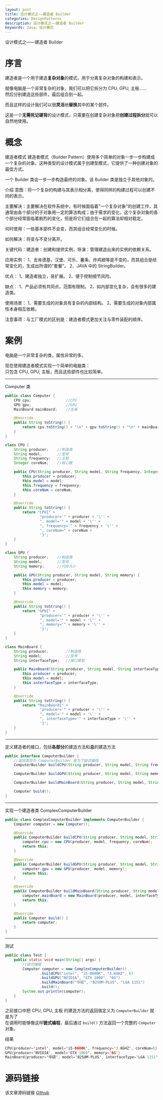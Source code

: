 ```yaml
---
layout: post
title: 设计模式之——建造者 Builder
categories: DesignPatterns
description: 设计模式之——建造者 Builder
keywords: Java，设计模式
---
```


设计模式之——建造者 Builder

# 序言
建造者是一个用于建造**复杂对象**的模式，用于分离复杂对象的构建和表示。

就像电脑是一个非常复杂的对象，我们可以把它拆分为 CPU, GPU, 主板……<br>
然后分别建造这些部件，最后组合到一起。

而且这样的设计我们可以很**灵活**地**替换**其中的某个部件。

这是一个**无需死记硬背**的设计模式，只需要在创建复杂对象把**创建过程拆分**就可以自然地使用。

# 概念
建造者模式
建造者模式（Builder Pattern）使用多个简单的对象一步一步构建成一个复杂的对象。这种类型的设计模式属于创建型模式，它提供了一种创建对象的最佳方式。

一个 Builder 类会一步一步构造最终的对象。该 Builder 类是独立于其他对象的。

介绍
意图：将一个复杂的构建与其表示相分离，使得同样的构建过程可以创建不同的表示。

主要解决：主要解决在软件系统中，有时候面临着"一个复杂对象"的创建工作，其通常由各个部分的子对象用一定的算法构成；由于需求的变化，这个复杂对象的各个部分经常面临着剧烈的变化，但是将它们组合在一起的算法却相对稳定。

何时使用：一些基本部件不会变，而其组合经常变化的时候。

如何解决：将变与不变分离开。

关键代码：建造者：创建和提供实例，导演：管理建造出来的实例的依赖关系。

应用实例： 1、去肯德基，汉堡、可乐、薯条、炸鸡翅等是不变的，而其组合是经常变化的，生成出所谓的"套餐"。 2、JAVA 中的 StringBuilder。

优点： 1、建造者独立，易扩展。 2、便于控制细节风险。

缺点： 1、产品必须有共同点，范围有限制。 2、如内部变化复杂，会有很多的建造类。

使用场景： 1、需要生成的对象具有复杂的内部结构。 2、需要生成的对象内部属性本身相互依赖。

注意事项：与工厂模式的区别是：建造者模式更加关注与零件装配的顺序。

# 案例
电脑是一个非常复杂的类，属性非常的多。

现在使用建造者模式实现一个简单的电脑类：<br>
只包含 CPU, GPU, 主板，而且这些部件也比较简单。

----------

Computer 类
```java
public class Computer {
    CPU cpu;                //CPU
    GPU gpu;                //GPU
    MainBoard mainBoard;    //主板

    @Override
    public String toString() {
        return cpu.toString() + "\n" + gpu.toString() + "\n" + mainBoard.toString();
    }
}

class CPU {
    String producer;    //制造商
    String model;       //型号
    String frequency;   //主频
    Integer coreNum;    //核心数

    public CPU(String producer, String model, String frequency, Integer coreNum) {
        this.producer = producer;
        this.model = model;
        this.frequency = frequency;
        this.coreNum = coreNum;
    }

    @Override
    public String toString() {
        return "CPU{" +
                "producer='" + producer + '\'' +
                ", model='" + model + '\'' +
                ", frequency='" + frequency + '\'' +
                ", coreNum=" + coreNum +
                '}';
    }
}

class GPU {
    String producer;    //制造商
    String model;       //型号
    String memory;      //内存大小

    public GPU(String producer, String model, String memory) {
        this.producer = producer;
        this.model = model;
        this.memory = memory;
    }

    @Override
    public String toString() {
        return "GPU{" +
                "producer='" + producer + '\'' +
                ", model='" + model + '\'' +
                ", memory='" + memory + '\'' +
                '}';
    }
}

class MainBoard {
    String producer;        //制造商
    String model;           //型号
    String interfaceType;   //接口类型

    public MainBoard(String producer, String model, String interfaceType) {
        this.producer = producer;
        this.model = model;
        this.interfaceType = interfaceType;
    }

    @Override
    public String toString() {
        return "MainBoard{" +
                "producer='" + producer + '\'' +
                ", model='" + model + '\'' +
                ", interfaceType='" + interfaceType + '\'' +
                '}';
    }
}
```


----------

定义建造者的接口，包括**各部分**的建造方法和**总**的建造方法
```java
public interface ComputerBuilder {
    //返回类型为 ComputerBuilder 是为了链式编程
    ComputerBuilder buildCPU(String producer, String model, String frequency, Integer coreNum);

    ComputerBuilder buildGPU(String producer, String model, String memory);

    ComputerBuilder buildMainBoard(String producer, String model, String interfaceType);

    Computer build();
}
```


----------

实现一个建造者类 ComplexComputerBuilder
```java
public class ComplexComputerBuilder implements ComputerBuilder {
    Computer computer = new Computer();

    @Override
    public ComputerBuilder buildCPU(String producer, String model, String frequency, Integer coreNum) {
        computer.cpu = new CPU(producer, model, frequency, coreNum);
        return this;
    }

    @Override
    public ComputerBuilder buildGPU(String producer, String model, String memory) {
        computer.gpu = new GPU(producer, model, memory);
        return this;
    }

    @Override
    public ComputerBuilder buildMainBoard(String producer, String model, String interfaceType) {
        computer.mainBoard = new MainBoard(producer, model, interfaceType);
        return this;
    }

    @Override
    public Computer build() {
        return computer;
    }
}
```


----------


测试
```java
public class Test {
    public static void main(String[] args) {
        //链式编程
        Computer computer = new ComplexComputerBuilder()
                .buildCPU("intel", "i5-8600K", "3.6GHZ", 6)
                .buildGPU("NVIDIA", "GTX 1060", "6G")
                .buildMainBoard("华硕", "B250M-PLUS", "LGA 1151")
                .build();
        System.out.println(computer);
    }
}
```
之前接口中把 CPU, GPU, 主板 的建造方法的返回值定义为  `ComputerBuilder` 就是为了<br>
在调用时能够像这样**链式编程**，最后通过 `build()` 方法返回一个完整的 `Computer` 对象。

结果
```java
CPU{producer='intel', model='i5-8600K', frequency='3.6GHZ', coreNum=6}
GPU{producer='NVIDIA', model='GTX 1060', memory='6G'}
MainBoard{producer='华硕', model='B250M-PLUS', interfaceType='LGA 1151'}
```



# 源码链接
该文章源码链接 [Github](https://github.com/kekaiyuan/designpatterns/tree/main/src/main/java/com/kky/dp/builder)
